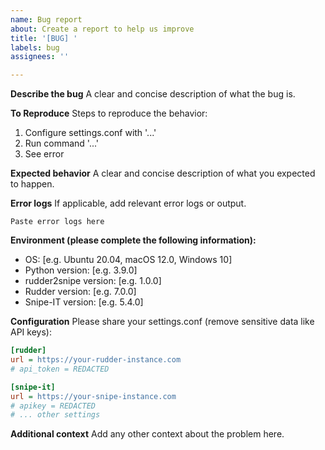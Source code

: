```yaml
---
name: Bug report
about: Create a report to help us improve
title: '[BUG] '
labels: bug
assignees: ''

---
```


**Describe the bug**
A clear and concise description of what the bug is.

**To Reproduce**
Steps to reproduce the behavior:
1. Configure settings.conf with '...'
2. Run command '...'
3. See error

**Expected behavior**
A clear and concise description of what you expected to happen.

**Error logs**
If applicable, add relevant error logs or output.

```
Paste error logs here
```

**Environment (please complete the following information):**
- OS: [e.g. Ubuntu 20.04, macOS 12.0, Windows 10]
- Python version: [e.g. 3.9.0]
- rudder2snipe version: [e.g. 1.0.0]
- Rudder version: [e.g. 7.0.0]
- Snipe-IT version: [e.g. 5.4.0]

**Configuration**
Please share your settings.conf (remove sensitive data like API keys):

```ini
[rudder]
url = https://your-rudder-instance.com
# api_token = REDACTED

[snipe-it]
url = https://your-snipe-instance.com
# apikey = REDACTED
# ... other settings
```

**Additional context**
Add any other context about the problem here.
